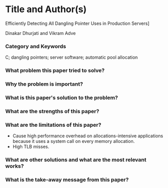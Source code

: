 # Title and Author(s)

Efficiently Detecting All Dangling Pointer Uses in Production Servers]

Dinakar Dhurjati and Vikram Adve

### Category and Keywords
C; dangling pointers; server software; automatic pool allocation

### What problem this paper tried to solve?

### Why the problem is important?

### What is this paper's solution to the problem?

### What are the strengths of this paper?

### What are the limitations of this paper?
- Cause high performance overhead on allocations-intensive 
applications because it uses a system call on every memory allocation.
- High TLB misses.

### What are other solutions and what are the most relevant works?

### What is the take-away message from this paper?
